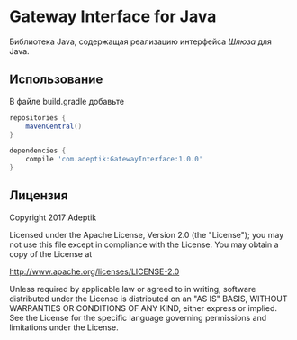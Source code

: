 # Gateway Interface for Java

Библиотека Java, содержащая реализацию интерфейса *Шлюза* для Java.

## Использование

В файле build.gradle добавьте

```groovy
repositories {
    mavenCentral()
}

dependencies {
    compile 'com.adeptik:GatewayInterface:1.0.0'
}
```

## Лицензия

Copyright 2017 Adeptik

Licensed under the Apache License, Version 2.0 (the "License");
you may not use this file except in compliance with the License.
You may obtain a copy of the License at

   http://www.apache.org/licenses/LICENSE-2.0

Unless required by applicable law or agreed to in writing, software
distributed under the License is distributed on an "AS IS" BASIS,
WITHOUT WARRANTIES OR CONDITIONS OF ANY KIND, either express or implied.
See the License for the specific language governing permissions and
limitations under the License.